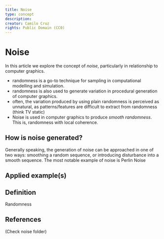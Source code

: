 ```yaml
---
title: Noise
type: concept
description:
creator: Camilo Cruz
rights: Public Domain (CC0)
---
```


# Noise

In this article we explore the concept of _noise_, particularly in relationship to computer graphics.

- randomness is a go-to technique for sampling in computational modelling and simulation.
- randomness is also used to generate variation in procedural generation of computer graphics.
- often, the variation produced by using plain randomness is perceived as unnatural, as patterns/features are difficult to extract from randomness (think TV static)
- Noise is used in computer graphics to produce _smooth randomness_. This is, randomness with local coherence.

## How is noise generated?

Generally speaking, the generation of noise can be approached in one of two ways: smoothing a random sequence, or introducing disturbance into a smooth sequence. The most notable example of noise is Perlin Noise

## Applied example(s)

## Definition

Randomness

## References
(Check noise folder)